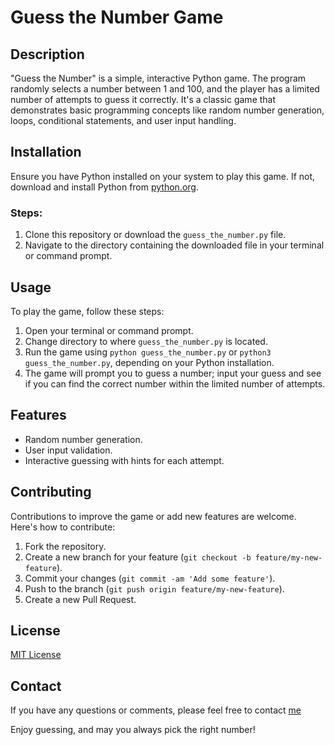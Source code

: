 # Guess the Number Game

## Description
"Guess the Number" is a simple, interactive Python game. The program randomly selects a number between 1 and 100, and the player has a limited number of attempts to guess it correctly. It's a classic game that demonstrates basic programming concepts like random number generation, loops, conditional statements, and user input handling.

## Installation
Ensure you have Python installed on your system to play this game. If not, download and install Python from [python.org](https://www.python.org/downloads/).

### Steps:
1. Clone this repository or download the `guess_the_number.py` file.
2. Navigate to the directory containing the downloaded file in your terminal or command prompt.

## Usage
To play the game, follow these steps:

1. Open your terminal or command prompt.
2. Change directory to where `guess_the_number.py` is located.
3. Run the game using `python guess_the_number.py` or `python3 guess_the_number.py`, depending on your Python installation.
4. The game will prompt you to guess a number; input your guess and see if you can find the correct number within the limited number of attempts.

## Features
- Random number generation.
- User input validation.
- Interactive guessing with hints for each attempt.

## Contributing
Contributions to improve the game or add new features are welcome. Here's how to contribute:

1. Fork the repository.
2. Create a new branch for your feature (`git checkout -b feature/my-new-feature`).
3. Commit your changes (`git commit -am 'Add some feature'`).
4. Push to the branch (`git push origin feature/my-new-feature`).
5. Create a new Pull Request.

## License
[MIT License](LICENSE.md)

## Contact

If you have any questions or comments, please feel free to contact [me](mailto:amindfulmoose@proton.me)

Enjoy guessing, and may you always pick the right number!
